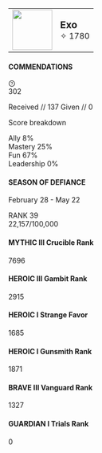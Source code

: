 | | |
| ---: | :--- |
| <img src="https://cdn2.steamgriddb.com/file/sgdb-cdn/icon/9908279ebbf1f9b250ba689db6a0222b/32/256x256.png" width="80"> | <span style="font-size:1.2rem;font-weight:bold;">Exo</span><br><span style="font-size:1rem;">✧ 1780</span> |


<div class="miniblock_mainContainer__3W93j miniblock_commendationsContainer__1PjOi DestinyCommendations_commendationsContainer__t_Vx9">
  <div class="DestinyCommendations_miniBlockHeader__2Jxl0">
    <h4>COMMENDATIONS</h4>
    <a href="https://www.bungie.net/en/Support" title="HELP ARTICLE" data-component="a" data-legacy="true">
      <svg stroke="currentColor" fill="currentColor" stroke-width="0" viewBox="0 0 1024 1024" height="1em" width="1em" xmlns="http://www.w3.org/2000/svg">
        <path d="M512 64C264.6 64 64 264.6 64 512s200.6 448 448 448 448-200.6 448-448S759.4 64 512 64zm0 820c-205.4 0-372-166.6-372-372s166.6-372 372-372 372 166.6 372 372-166.6 372-372 372z"></path>
        <path d="M623.6 316.7C593.6 290.4 554 276 512 276s-81.6 14.5-111.6 40.7C369.2 344 352 380.7 352 420v7.6c0 4.4 3.6 8 8 8h48c4.4 0 8-3.6 8-8V420c0-44.1 43.1-80 96-80s96 35.9 96 80c0 31.1-22 59.6-56.1 72.7-21.2 8.1-39.2 22.3-52.1 40.9-13.1 19-19.9 41.8-19.9 64.9V620c0 4.4 3.6 8 8 8h48c4.4 0 8-3.6 8-8v-22.7a48.3 48.3 0 0 1 30.9-44.8c59-22.7 97.1-74.7 97.1-132.5.1-39.3-17.1-76-48.3-103.3zM472 732a40 40 0 1 0 80 0 40 40 0 1 0-80 0z"></path>
      </svg>
    </a>
  </div>
  <div class="DestinyCommendations_dataContainer__1B6ri">
    <div class="DestinyCommendations_totals__10vEg">
      <div class="DestinyCommendations_total__3_i0_">302</div>
      <p class="DestinyCommendations_instances__2BRCB">
        <span>Received // 137</span>
        <span>Given // 0</span>
      </p>
    </div>
    <div class="DestinyCommendations_bar__3LmFf">
      <div class="DestinyCommendations_ally__cJOkA" style="width: 8%;"></div>
<div class="DestinyCommendations_mastery__2BHkL" style="width: 25%;"></div>
<div class="DestinyCommendations_fun__3CB8a" style="width: 67%;"></div>
<div class="DestinyCommendations_leadership__3rXJK" style="width: 0%;"></div>

  </div>
  <p class="DestinyCommendations_scoreHeader__2P-Dl">Score breakdown</p>
  <div class="DestinyCommendations_score__3gGCo">
      <div class="DestinyCommendations_ally__cJOkA">
          <span>Ally</span>
          <span class="DestinyCommendations_number__1VjNC DestinyCommendations_ally__cJOkA">8%</span>
      </div>
      <div class="DestinyCommendations_mastery__2BHkL">
          <span>Mastery</span>
          <span class="DestinyCommendations_number__1VjNC DestinyCommendations_mastery__2BHkL">25%</span>
      </div>
      <div class="DestinyCommendations_fun__3CB8a">
          <span>Fun</span>
          <span class="DestinyCommendations_number__1VjNC DestinyCommendations_fun__3CB8a">67%</span>
      </div>
      <div class="DestinyCommendations_leadership__3rXJK">
          <span>Leadership</span>
          <span class="DestinyCommendations_number__1VjNC DestinyCommendations_leadership__3rXJK">0%</span>
      </div>
  </div>
</div>

<div class="Season_seasonContainer__17Ccp"><div class="Season_seasonHeader__2VRdD" style="background-image: url(&quot;/7/ca/destiny/bgs/season20/seasonbackground_20.jpg&quot;);"><img class="Season_icon__otMuS" src="/7/ca/destiny/bgs/season20/s20_Seasonal_Icon.png" alt=""><h4>SEASON OF DEFIANCE</h4><p>February 28 - May 22</p><div class="SeasonPassRewardProgression_seasonRankBar__2Y26J Season_progressBar__uqFkQ"><span class="SeasonPassRewardProgression_rank__xLEVc">RANK 39</span><div class="SeasonPassRewardProgression_bar__f17J0" style="width: 22.157%;"></div><span class="SeasonPassRewardProgression_progress__3zY7W">22,157/100,000</span></div></div><div class="Season_seasonalRanksContainer__1_ir2"><div class="SeasonalRanks_seasonRankItem__uIBaL"><div class="SeasonalRanks_icon__W2ua1" style="background-image: url(&quot;/common/destiny2_content/icons/e9a8cf9f7df5b792d34c67df0fc85fe5.png&quot;);"></div><div class="SeasonalRanks_text__2jKCv"><h4>MYTHIC III <span>Crucible Rank</span></h4></div><div class="SeasonalRanks_progressNumber__1z0bM">7696</div><div class="SeasonalRanks_progressBar__39xKI"><span class="SeasonalRanks_progress__1zdjI" style="width: 88.4068%;"></span></div></div><div class="SeasonalRanks_seasonRankItem__uIBaL"><div class="SeasonalRanks_icon__W2ua1" style="background-image: url(&quot;/common/destiny2_content/icons/bcbc0ca71df2379ce17c089dcc6c6106.png&quot;);"></div><div class="SeasonalRanks_text__2jKCv"><h4>HEROIC III <span>Gambit Rank</span></h4></div><div class="SeasonalRanks_progressNumber__1z0bM">2915</div><div class="SeasonalRanks_progressBar__39xKI"><span class="SeasonalRanks_progress__1zdjI" style="width: 52.7273%;"></span></div></div><div class="SeasonalRanks_seasonRankItem__uIBaL"><div class="SeasonalRanks_icon__W2ua1" style="background-image: url(&quot;/common/destiny2_content/icons/095323241a1d2745f0e8802da522c201.png&quot;);"></div><div class="SeasonalRanks_text__2jKCv"><h4>HEROIC I <span>Strange Favor</span></h4></div><div class="SeasonalRanks_progressNumber__1z0bM">1685</div><div class="SeasonalRanks_progressBar__39xKI"><span class="SeasonalRanks_progress__1zdjI" style="width: 64%;"></span></div></div><div class="SeasonalRanks_seasonRankItem__uIBaL"><div class="SeasonalRanks_icon__W2ua1" style="background-image: url(&quot;/common/destiny2_content/icons/3c17781a877efb9060a69211b4ac6da2.png&quot;);"></div><div class="SeasonalRanks_text__2jKCv"><h4>HEROIC I <span>Gunsmith Rank</span></h4></div><div class="SeasonalRanks_progressNumber__1z0bM">1871</div><div class="SeasonalRanks_progressBar__39xKI"><span class="SeasonalRanks_progress__1zdjI" style="width: 14.4%;"></span></div></div><div class="SeasonalRanks_seasonRankItem__uIBaL"><div class="SeasonalRanks_icon__W2ua1" style="background-image: url(&quot;/common/destiny2_content/icons/01f764372255768a17c58458a9928766.png&quot;);"></div><div class="SeasonalRanks_text__2jKCv"><h4>BRAVE III <span>Vanguard Rank</span></h4></div><div class="SeasonalRanks_progressNumber__1z0bM">1327</div><div class="SeasonalRanks_progressBar__39xKI"><span class="SeasonalRanks_progress__1zdjI" style="width: 37.1667%;"></span></div></div><div class="SeasonalRanks_seasonRankItem__uIBaL"><div class="SeasonalRanks_icon__W2ua1" style="background-image: url(&quot;/common/destiny2_content/icons/bbff0bfdbb1311c5e147e46c91b5b074.png&quot;);"></div><div class="SeasonalRanks_text__2jKCv"><h4>GUARDIAN I <span>Trials Rank</span></h4></div><div class="SeasonalRanks_progressNumber__1z0bM">0</div><div class="SeasonalRanks_progressBar__39xKI"></div></div></div></div>
